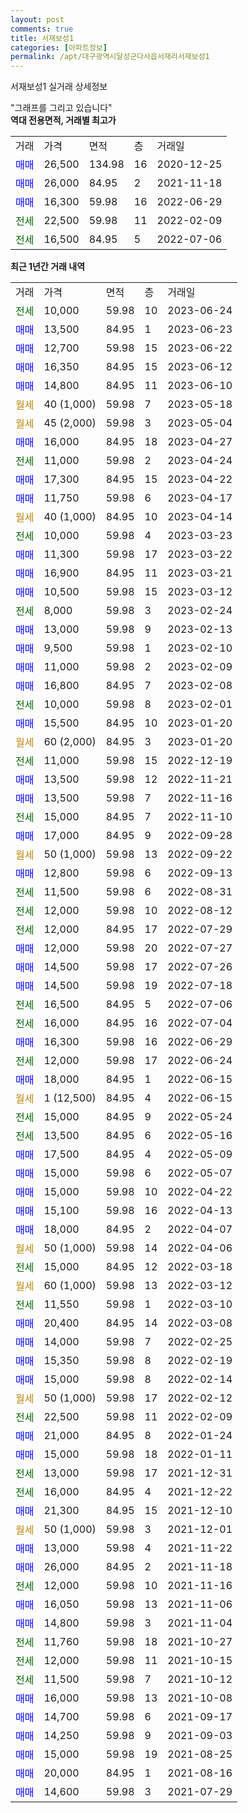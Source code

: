 ```yaml
---
layout: post
comments: true
title: 서재보성1
categories: [아파트정보]
permalink: /apt/대구광역시달성군다사읍서재리서재보성1
---
```


서재보성1 실거래 상세정보

<script type="text/javascript">
  google.charts.load('current', {'packages':['line', 'corechart']});
  google.charts.setOnLoadCallback(drawChart);

  function drawChart() {
    var data = new google.visualization.DataTable();
    data.addColumn('date', '거래일');
    data.addColumn('number', "매매");
    data.addColumn('number', "전세");
    data.addColumn('number', "전매");

    data.addRows([[new Date(Date.parse("2023-06-24")), null, 10000, null], [new Date(Date.parse("2023-06-23")), 13500, null, null], [new Date(Date.parse("2023-06-22")), 12700, null, null], [new Date(Date.parse("2023-06-12")), 16350, null, null], [new Date(Date.parse("2023-06-10")), 14800, null, null], [new Date(Date.parse("2023-05-18")), null, null, null], [new Date(Date.parse("2023-05-04")), null, null, null], [new Date(Date.parse("2023-04-27")), 16000, null, null], [new Date(Date.parse("2023-04-24")), null, 11000, null], [new Date(Date.parse("2023-04-22")), 17300, null, null], [new Date(Date.parse("2023-04-17")), 11750, null, null], [new Date(Date.parse("2023-04-14")), null, null, null], [new Date(Date.parse("2023-03-23")), null, 10000, null], [new Date(Date.parse("2023-03-22")), 11300, null, null], [new Date(Date.parse("2023-03-21")), 16900, null, null], [new Date(Date.parse("2023-03-12")), 10500, null, null], [new Date(Date.parse("2023-02-24")), null, 8000, null], [new Date(Date.parse("2023-02-13")), 13000, null, null], [new Date(Date.parse("2023-02-10")), 9500, null, null], [new Date(Date.parse("2023-02-09")), 11000, null, null], [new Date(Date.parse("2023-02-08")), 16800, null, null], [new Date(Date.parse("2023-02-01")), null, 10000, null], [new Date(Date.parse("2023-01-20")), 15500, null, null], [new Date(Date.parse("2023-01-20")), null, null, null], [new Date(Date.parse("2022-12-19")), null, 11000, null], [new Date(Date.parse("2022-11-21")), 13500, null, null], [new Date(Date.parse("2022-11-16")), 13500, null, null], [new Date(Date.parse("2022-11-10")), null, 15000, null], [new Date(Date.parse("2022-09-28")), 17000, null, null], [new Date(Date.parse("2022-09-22")), null, null, null], [new Date(Date.parse("2022-09-13")), 12800, null, null], [new Date(Date.parse("2022-08-31")), null, 11500, null], [new Date(Date.parse("2022-08-12")), null, 12000, null], [new Date(Date.parse("2022-07-29")), null, 12000, null], [new Date(Date.parse("2022-07-27")), 12000, null, null], [new Date(Date.parse("2022-07-26")), 14500, null, null], [new Date(Date.parse("2022-07-18")), 14500, null, null], [new Date(Date.parse("2022-07-06")), null, 16500, null], [new Date(Date.parse("2022-07-04")), null, 16000, null], [new Date(Date.parse("2022-06-29")), 16300, null, null], [new Date(Date.parse("2022-06-24")), null, 12000, null], [new Date(Date.parse("2022-06-15")), 18000, null, null], [new Date(Date.parse("2022-06-15")), null, null, null], [new Date(Date.parse("2022-05-24")), null, 15000, null], [new Date(Date.parse("2022-05-16")), null, 13500, null], [new Date(Date.parse("2022-05-09")), 17500, null, null], [new Date(Date.parse("2022-05-07")), 15000, null, null], [new Date(Date.parse("2022-04-22")), 15000, null, null], [new Date(Date.parse("2022-04-13")), 15100, null, null], [new Date(Date.parse("2022-04-07")), 18000, null, null], [new Date(Date.parse("2022-04-06")), null, null, null], [new Date(Date.parse("2022-03-18")), null, 15000, null], [new Date(Date.parse("2022-03-12")), null, null, null], [new Date(Date.parse("2022-03-10")), null, 11550, null], [new Date(Date.parse("2022-03-08")), 20400, null, null], [new Date(Date.parse("2022-02-25")), 14000, null, null], [new Date(Date.parse("2022-02-19")), 15350, null, null], [new Date(Date.parse("2022-02-14")), 15000, null, null], [new Date(Date.parse("2022-02-12")), null, null, null], [new Date(Date.parse("2022-02-09")), null, 22500, null], [new Date(Date.parse("2022-01-24")), 21000, null, null], [new Date(Date.parse("2022-01-11")), 15000, null, null], [new Date(Date.parse("2021-12-31")), null, 13000, null], [new Date(Date.parse("2021-12-22")), null, 16000, null], [new Date(Date.parse("2021-12-10")), 21300, null, null], [new Date(Date.parse("2021-12-01")), null, null, null], [new Date(Date.parse("2021-11-22")), 13000, null, null], [new Date(Date.parse("2021-11-18")), 26000, null, null], [new Date(Date.parse("2021-11-16")), null, 12000, null], [new Date(Date.parse("2021-11-06")), 16050, null, null], [new Date(Date.parse("2021-11-04")), 14800, null, null], [new Date(Date.parse("2021-10-27")), null, 11760, null], [new Date(Date.parse("2021-10-15")), null, 12000, null], [new Date(Date.parse("2021-10-12")), null, 11500, null], [new Date(Date.parse("2021-10-08")), 16000, null, null], [new Date(Date.parse("2021-09-17")), 14700, null, null], [new Date(Date.parse("2021-09-03")), 14250, null, null], [new Date(Date.parse("2021-08-25")), 15000, null, null], [new Date(Date.parse("2021-08-16")), 20000, null, null], [new Date(Date.parse("2021-07-29")), 14600, null, null]]);

    var options = {
      hAxis: {
        format: 'yyyy/MM/dd'
      },    
      lineWidth: 0,
      pointsVisible: true,    
      title: '최근 1년간 유형별 실거래가 분포',
      legend: { position: 'bottom' }
    };

    var formatter = new google.visualization.NumberFormat({pattern:'###,###'} );
    formatter.format(data, 1);
    formatter.format(data, 2);
    
    setTimeout(function() {
        var chart = new google.visualization.LineChart(document.getElementById('columnchart_material'));
        chart.draw(data, (options));
        document.getElementById('loading').style.display = 'none';
    }, 200);
  }
</script>


<div id="loading" style="z-index:20; display: block; margin-left: 0px">"그래프를 그리고 있습니다"</div>
<div id="columnchart_material" style="width: 95%; margin-left: 0px; display: block"></div>
<!-- contents start -->
<b>역대 전용면적, 거래별 최고가</b>
<table class="sortable">
    <tr>
      <td>거래</td>
      <td>가격</td>
      <td>면적</td>
      <td>층</td>
      <td>거래일</td>
    </tr>
        <tr>
          <td><a style="color: blue">매매</a></td>
          <td>26,500</td>
          <td>134.98</td>
          <td>16</td>
          <td>2020-12-25</td>
        </tr>            <tr>
          <td><a style="color: blue">매매</a></td>
          <td>26,000</td>
          <td>84.95</td>
          <td>2</td>
          <td>2021-11-18</td>
        </tr>            <tr>
          <td><a style="color: blue">매매</a></td>
          <td>16,300</td>
          <td>59.98</td>
          <td>16</td>
          <td>2022-06-29</td>
        </tr>        
        <tr>
              <td><a style="color: darkgreen">전세</a></td>
              <td>22,500</td>
              <td>59.98</td>
              <td>11</td>
              <td>2022-02-09</td>
            </tr>            <tr>
              <td><a style="color: darkgreen">전세</a></td>
              <td>16,500</td>
              <td>84.95</td>
              <td>5</td>
              <td>2022-07-06</td>
            </tr>        
    
</table>

<b>최근 1년간 거래 내역</b>

<table class="sortable">
    <tr>
      <td>거래</td>
      <td>가격</td>
      <td>면적</td>
      <td>층</td>
      <td>거래일</td>
    </tr>
    <tr>
      <td><a style="color: darkgreen">전세</a></td>
      <td>10,000</td>
      <td>59.98</td>
      <td>10</td>
      <td>2023-06-24</td>
    </tr>          <tr>
      <td><a style="color: blue">매매</a></td>
      <td>13,500</td>
      <td>84.95</td>
      <td>1</td>
      <td>2023-06-23</td>
    </tr>          <tr>
      <td><a style="color: blue">매매</a></td>
      <td>12,700</td>
      <td>59.98</td>
      <td>15</td>
      <td>2023-06-22</td>
    </tr>          <tr>
      <td><a style="color: blue">매매</a></td>
      <td>16,350</td>
      <td>84.95</td>
      <td>15</td>
      <td>2023-06-12</td>
    </tr>          <tr>
      <td><a style="color: blue">매매</a></td>
      <td>14,800</td>
      <td>84.95</td>
      <td>11</td>
      <td>2023-06-10</td>
    </tr>          <tr>
      <td><a style="color: darkgoldenrod">월세</a></td>
      <td>40 (1,000)</td>
      <td>59.98</td>
      <td>7</td>
      <td>2023-05-18</td>
    </tr>          <tr>
      <td><a style="color: darkgoldenrod">월세</a></td>
      <td>45 (2,000)</td>
      <td>59.98</td>
      <td>3</td>
      <td>2023-05-04</td>
    </tr>          <tr>
      <td><a style="color: blue">매매</a></td>
      <td>16,000</td>
      <td>84.95</td>
      <td>18</td>
      <td>2023-04-27</td>
    </tr>          <tr>
      <td><a style="color: darkgreen">전세</a></td>
      <td>11,000</td>
      <td>59.98</td>
      <td>2</td>
      <td>2023-04-24</td>
    </tr>          <tr>
      <td><a style="color: blue">매매</a></td>
      <td>17,300</td>
      <td>84.95</td>
      <td>15</td>
      <td>2023-04-22</td>
    </tr>          <tr>
      <td><a style="color: blue">매매</a></td>
      <td>11,750</td>
      <td>59.98</td>
      <td>6</td>
      <td>2023-04-17</td>
    </tr>          <tr>
      <td><a style="color: darkgoldenrod">월세</a></td>
      <td>40 (1,000)</td>
      <td>84.95</td>
      <td>10</td>
      <td>2023-04-14</td>
    </tr>          <tr>
      <td><a style="color: darkgreen">전세</a></td>
      <td>10,000</td>
      <td>59.98</td>
      <td>4</td>
      <td>2023-03-23</td>
    </tr>          <tr>
      <td><a style="color: blue">매매</a></td>
      <td>11,300</td>
      <td>59.98</td>
      <td>17</td>
      <td>2023-03-22</td>
    </tr>          <tr>
      <td><a style="color: blue">매매</a></td>
      <td>16,900</td>
      <td>84.95</td>
      <td>11</td>
      <td>2023-03-21</td>
    </tr>          <tr>
      <td><a style="color: blue">매매</a></td>
      <td>10,500</td>
      <td>59.98</td>
      <td>15</td>
      <td>2023-03-12</td>
    </tr>          <tr>
      <td><a style="color: darkgreen">전세</a></td>
      <td>8,000</td>
      <td>59.98</td>
      <td>3</td>
      <td>2023-02-24</td>
    </tr>          <tr>
      <td><a style="color: blue">매매</a></td>
      <td>13,000</td>
      <td>59.98</td>
      <td>9</td>
      <td>2023-02-13</td>
    </tr>          <tr>
      <td><a style="color: blue">매매</a></td>
      <td>9,500</td>
      <td>59.98</td>
      <td>1</td>
      <td>2023-02-10</td>
    </tr>          <tr>
      <td><a style="color: blue">매매</a></td>
      <td>11,000</td>
      <td>59.98</td>
      <td>2</td>
      <td>2023-02-09</td>
    </tr>          <tr>
      <td><a style="color: blue">매매</a></td>
      <td>16,800</td>
      <td>84.95</td>
      <td>7</td>
      <td>2023-02-08</td>
    </tr>          <tr>
      <td><a style="color: darkgreen">전세</a></td>
      <td>10,000</td>
      <td>59.98</td>
      <td>8</td>
      <td>2023-02-01</td>
    </tr>          <tr>
      <td><a style="color: blue">매매</a></td>
      <td>15,500</td>
      <td>84.95</td>
      <td>10</td>
      <td>2023-01-20</td>
    </tr>          <tr>
      <td><a style="color: darkgoldenrod">월세</a></td>
      <td>60 (2,000)</td>
      <td>84.95</td>
      <td>3</td>
      <td>2023-01-20</td>
    </tr>          <tr>
      <td><a style="color: darkgreen">전세</a></td>
      <td>11,000</td>
      <td>59.98</td>
      <td>15</td>
      <td>2022-12-19</td>
    </tr>          <tr>
      <td><a style="color: blue">매매</a></td>
      <td>13,500</td>
      <td>59.98</td>
      <td>12</td>
      <td>2022-11-21</td>
    </tr>          <tr>
      <td><a style="color: blue">매매</a></td>
      <td>13,500</td>
      <td>59.98</td>
      <td>7</td>
      <td>2022-11-16</td>
    </tr>          <tr>
      <td><a style="color: darkgreen">전세</a></td>
      <td>15,000</td>
      <td>84.95</td>
      <td>7</td>
      <td>2022-11-10</td>
    </tr>          <tr>
      <td><a style="color: blue">매매</a></td>
      <td>17,000</td>
      <td>84.95</td>
      <td>9</td>
      <td>2022-09-28</td>
    </tr>          <tr>
      <td><a style="color: darkgoldenrod">월세</a></td>
      <td>50 (1,000)</td>
      <td>59.98</td>
      <td>13</td>
      <td>2022-09-22</td>
    </tr>          <tr>
      <td><a style="color: blue">매매</a></td>
      <td>12,800</td>
      <td>59.98</td>
      <td>6</td>
      <td>2022-09-13</td>
    </tr>          <tr>
      <td><a style="color: darkgreen">전세</a></td>
      <td>11,500</td>
      <td>59.98</td>
      <td>6</td>
      <td>2022-08-31</td>
    </tr>          <tr>
      <td><a style="color: darkgreen">전세</a></td>
      <td>12,000</td>
      <td>59.98</td>
      <td>10</td>
      <td>2022-08-12</td>
    </tr>          <tr>
      <td><a style="color: darkgreen">전세</a></td>
      <td>12,000</td>
      <td>84.95</td>
      <td>17</td>
      <td>2022-07-29</td>
    </tr>          <tr>
      <td><a style="color: blue">매매</a></td>
      <td>12,000</td>
      <td>59.98</td>
      <td>20</td>
      <td>2022-07-27</td>
    </tr>          <tr>
      <td><a style="color: blue">매매</a></td>
      <td>14,500</td>
      <td>59.98</td>
      <td>17</td>
      <td>2022-07-26</td>
    </tr>          <tr>
      <td><a style="color: blue">매매</a></td>
      <td>14,500</td>
      <td>59.98</td>
      <td>19</td>
      <td>2022-07-18</td>
    </tr>          <tr>
      <td><a style="color: darkgreen">전세</a></td>
      <td>16,500</td>
      <td>84.95</td>
      <td>5</td>
      <td>2022-07-06</td>
    </tr>          <tr>
      <td><a style="color: darkgreen">전세</a></td>
      <td>16,000</td>
      <td>84.95</td>
      <td>16</td>
      <td>2022-07-04</td>
    </tr>          <tr>
      <td><a style="color: blue">매매</a></td>
      <td>16,300</td>
      <td>59.98</td>
      <td>16</td>
      <td>2022-06-29</td>
    </tr>          <tr>
      <td><a style="color: darkgreen">전세</a></td>
      <td>12,000</td>
      <td>59.98</td>
      <td>17</td>
      <td>2022-06-24</td>
    </tr>          <tr>
      <td><a style="color: blue">매매</a></td>
      <td>18,000</td>
      <td>84.95</td>
      <td>1</td>
      <td>2022-06-15</td>
    </tr>          <tr>
      <td><a style="color: darkgoldenrod">월세</a></td>
      <td>1 (12,500)</td>
      <td>84.95</td>
      <td>4</td>
      <td>2022-06-15</td>
    </tr>          <tr>
      <td><a style="color: darkgreen">전세</a></td>
      <td>15,000</td>
      <td>84.95</td>
      <td>9</td>
      <td>2022-05-24</td>
    </tr>          <tr>
      <td><a style="color: darkgreen">전세</a></td>
      <td>13,500</td>
      <td>84.95</td>
      <td>6</td>
      <td>2022-05-16</td>
    </tr>          <tr>
      <td><a style="color: blue">매매</a></td>
      <td>17,500</td>
      <td>84.95</td>
      <td>4</td>
      <td>2022-05-09</td>
    </tr>          <tr>
      <td><a style="color: blue">매매</a></td>
      <td>15,000</td>
      <td>59.98</td>
      <td>6</td>
      <td>2022-05-07</td>
    </tr>          <tr>
      <td><a style="color: blue">매매</a></td>
      <td>15,000</td>
      <td>59.98</td>
      <td>10</td>
      <td>2022-04-22</td>
    </tr>          <tr>
      <td><a style="color: blue">매매</a></td>
      <td>15,100</td>
      <td>59.98</td>
      <td>16</td>
      <td>2022-04-13</td>
    </tr>          <tr>
      <td><a style="color: blue">매매</a></td>
      <td>18,000</td>
      <td>84.95</td>
      <td>2</td>
      <td>2022-04-07</td>
    </tr>          <tr>
      <td><a style="color: darkgoldenrod">월세</a></td>
      <td>50 (1,000)</td>
      <td>59.98</td>
      <td>14</td>
      <td>2022-04-06</td>
    </tr>          <tr>
      <td><a style="color: darkgreen">전세</a></td>
      <td>15,000</td>
      <td>84.95</td>
      <td>12</td>
      <td>2022-03-18</td>
    </tr>          <tr>
      <td><a style="color: darkgoldenrod">월세</a></td>
      <td>60 (1,000)</td>
      <td>59.98</td>
      <td>13</td>
      <td>2022-03-12</td>
    </tr>          <tr>
      <td><a style="color: darkgreen">전세</a></td>
      <td>11,550</td>
      <td>59.98</td>
      <td>1</td>
      <td>2022-03-10</td>
    </tr>          <tr>
      <td><a style="color: blue">매매</a></td>
      <td>20,400</td>
      <td>84.95</td>
      <td>14</td>
      <td>2022-03-08</td>
    </tr>          <tr>
      <td><a style="color: blue">매매</a></td>
      <td>14,000</td>
      <td>59.98</td>
      <td>7</td>
      <td>2022-02-25</td>
    </tr>          <tr>
      <td><a style="color: blue">매매</a></td>
      <td>15,350</td>
      <td>59.98</td>
      <td>8</td>
      <td>2022-02-19</td>
    </tr>          <tr>
      <td><a style="color: blue">매매</a></td>
      <td>15,000</td>
      <td>59.98</td>
      <td>8</td>
      <td>2022-02-14</td>
    </tr>          <tr>
      <td><a style="color: darkgoldenrod">월세</a></td>
      <td>50 (1,000)</td>
      <td>59.98</td>
      <td>17</td>
      <td>2022-02-12</td>
    </tr>          <tr>
      <td><a style="color: darkgreen">전세</a></td>
      <td>22,500</td>
      <td>59.98</td>
      <td>11</td>
      <td>2022-02-09</td>
    </tr>          <tr>
      <td><a style="color: blue">매매</a></td>
      <td>21,000</td>
      <td>84.95</td>
      <td>8</td>
      <td>2022-01-24</td>
    </tr>          <tr>
      <td><a style="color: blue">매매</a></td>
      <td>15,000</td>
      <td>59.98</td>
      <td>18</td>
      <td>2022-01-11</td>
    </tr>          <tr>
      <td><a style="color: darkgreen">전세</a></td>
      <td>13,000</td>
      <td>59.98</td>
      <td>17</td>
      <td>2021-12-31</td>
    </tr>          <tr>
      <td><a style="color: darkgreen">전세</a></td>
      <td>16,000</td>
      <td>84.95</td>
      <td>4</td>
      <td>2021-12-22</td>
    </tr>          <tr>
      <td><a style="color: blue">매매</a></td>
      <td>21,300</td>
      <td>84.95</td>
      <td>15</td>
      <td>2021-12-10</td>
    </tr>          <tr>
      <td><a style="color: darkgoldenrod">월세</a></td>
      <td>50 (1,000)</td>
      <td>59.98</td>
      <td>3</td>
      <td>2021-12-01</td>
    </tr>          <tr>
      <td><a style="color: blue">매매</a></td>
      <td>13,000</td>
      <td>59.98</td>
      <td>4</td>
      <td>2021-11-22</td>
    </tr>          <tr>
      <td><a style="color: blue">매매</a></td>
      <td>26,000</td>
      <td>84.95</td>
      <td>2</td>
      <td>2021-11-18</td>
    </tr>          <tr>
      <td><a style="color: darkgreen">전세</a></td>
      <td>12,000</td>
      <td>59.98</td>
      <td>10</td>
      <td>2021-11-16</td>
    </tr>          <tr>
      <td><a style="color: blue">매매</a></td>
      <td>16,050</td>
      <td>59.98</td>
      <td>13</td>
      <td>2021-11-06</td>
    </tr>          <tr>
      <td><a style="color: blue">매매</a></td>
      <td>14,800</td>
      <td>59.98</td>
      <td>3</td>
      <td>2021-11-04</td>
    </tr>          <tr>
      <td><a style="color: darkgreen">전세</a></td>
      <td>11,760</td>
      <td>59.98</td>
      <td>18</td>
      <td>2021-10-27</td>
    </tr>          <tr>
      <td><a style="color: darkgreen">전세</a></td>
      <td>12,000</td>
      <td>59.98</td>
      <td>11</td>
      <td>2021-10-15</td>
    </tr>          <tr>
      <td><a style="color: darkgreen">전세</a></td>
      <td>11,500</td>
      <td>59.98</td>
      <td>7</td>
      <td>2021-10-12</td>
    </tr>          <tr>
      <td><a style="color: blue">매매</a></td>
      <td>16,000</td>
      <td>59.98</td>
      <td>13</td>
      <td>2021-10-08</td>
    </tr>          <tr>
      <td><a style="color: blue">매매</a></td>
      <td>14,700</td>
      <td>59.98</td>
      <td>6</td>
      <td>2021-09-17</td>
    </tr>          <tr>
      <td><a style="color: blue">매매</a></td>
      <td>14,250</td>
      <td>59.98</td>
      <td>9</td>
      <td>2021-09-03</td>
    </tr>          <tr>
      <td><a style="color: blue">매매</a></td>
      <td>15,000</td>
      <td>59.98</td>
      <td>19</td>
      <td>2021-08-25</td>
    </tr>          <tr>
      <td><a style="color: blue">매매</a></td>
      <td>20,000</td>
      <td>84.95</td>
      <td>1</td>
      <td>2021-08-16</td>
    </tr>          <tr>
      <td><a style="color: blue">매매</a></td>
      <td>14,600</td>
      <td>59.98</td>
      <td>3</td>
      <td>2021-07-29</td>
    </tr>      </table>
<!-- contents end -->    

